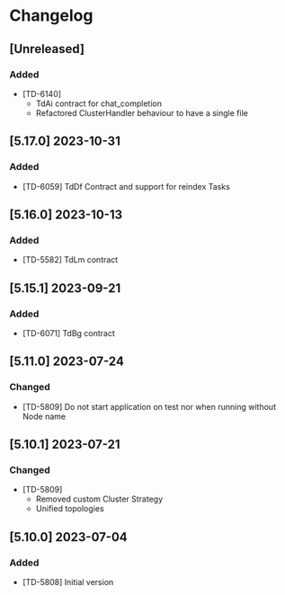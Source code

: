 # Changelog

## [Unreleased]

### Added

- [TD-6140]
  - TdAi contract for chat_completion
  - Refactored ClusterHandler behaviour to have a single file

## [5.17.0] 2023-10-31

### Added

- [TD-6059] TdDf Contract and support for reindex Tasks

## [5.16.0] 2023-10-13

### Added

- [TD-5582] TdLm contract

## [5.15.1] 2023-09-21

### Added

- [TD-6071] TdBg contract

## [5.11.0] 2023-07-24

### Changed

- [TD-5809] Do not start application on test nor when running without Node name

## [5.10.1] 2023-07-21

### Changed

- [TD-5809]
  - Removed custom Cluster Strategy
  - Unified topologies

## [5.10.0] 2023-07-04

### Added

- [TD-5808] Initial version
